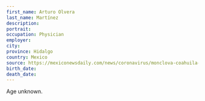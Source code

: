 ```yaml
---
first_name: Arturo Olvera
last_name: Martínez
description: 
portrait: 
occupation: Physician
employer: 
city: 
province: Hidalgo
country: Mexico
source: https://mexiconewsdaily.com/news/coronavirus/monclova-coahuila-mexicos-wuhan/
birth_date: 
death_date: 
---
```


Age unknown.